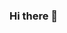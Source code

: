 ### Hi there 👋

<!--
**snymnd/snymnd** is a ✨ _special_ ✨ repository because its `README.md` (this file) appears on your GitHub profile.



